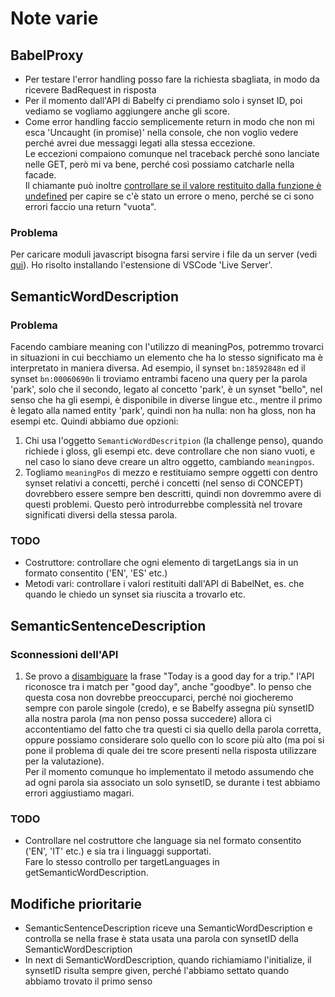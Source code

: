 # Note varie

## BabelProxy

- Per testare l'error handling posso fare la richiesta sbagliata, in modo da ricevere BadRequest in risposta
- Per il momento dall'API di Babelfy ci prendiamo solo i synset ID, poi vediamo se vogliamo aggiungere anche gli score.
- Come error handling faccio semplicemente return in modo che non mi esca 'Uncaught (in promise)' nella console, che non voglio vedere perché avrei due messaggi legati alla stessa eccezione.  
Le eccezioni compaiono comunque nel traceback perché sono lanciate nelle GET, però mi va bene, perché così possiamo catcharle nella facade.  
Il chiamante può inoltre [controllare se il valore restituito dalla funzione è undefined](https://stackoverflow.com/questions/2647867/how-can-i-determine-if-a-variable-is-undefined-or-null) per capire se c'è stato un errore o meno, perché se ci sono errori faccio una return "vuota".

### Problema

Per caricare moduli javascript bisogna farsi servire i file da un server (vedi [qui](https://stackoverflow.com/questions/58211880/uncaught-syntaxerror-cannot-use-import-statement-outside-a-module-when-import)).
Ho risolto installando l'estensione di VSCode 'Live Server'.

## SemanticWordDescription

### Problema

Facendo cambiare meaning con l'utilizzo di meaningPos, potremmo trovarci in situazioni in cui becchiamo un elemento che ha lo stesso significato ma è interpretato in maniera diversa. Ad esempio, il synset `bn:18592848n` ed il synset `bn:00060690n` li troviamo entrambi faceno una query per la parola 'park', solo che il secondo, legato al concetto 'park', è un synset "bello", nel senso che ha gli esempi, è disponibile in diverse lingue etc., mentre il primo è legato alla named entity 'park', quindi non ha nulla: non ha gloss, non ha esempi etc. Quindi abbiamo due opzioni:

1. Chi usa l'oggetto `SemanticWordDescritpion` (la challenge penso), quando richiede i gloss, gli esempi etc. deve controllare che non siano vuoti, e nel caso lo siano deve creare un altro oggetto, cambiando `meaningpos`.
2. Togliamo `meaningPos` di mezzo e restituiamo sempre oggetti con dentro synset relativi a concetti, perché i concetti (nel senso di CONCEPT) dovrebbero essere sempre ben descritti, quindi non dovremmo avere di questi problemi. Questo però introdurrebbe complessità nel trovare significati diversi della stessa parola.

### TODO

- Costruttore: controllare che ogni elemento di targetLangs sia in un formato consentito ('EN', 'ES' etc.)
- Metodi vari: controllare i valori restituiti dall'API di BabelNet, es. che quando le chiedo un synset sia riuscita a trovarlo etc.

## SemanticSentenceDescription

### Sconnessioni dell'API

1. Se provo a [disambiguare](http://babelfy.org/) la frase "Today is a good day for a trip." l'API riconosce tra i match per "good day", anche "goodbye". Io penso che questa cosa non dovrebbe preoccuparci, perché noi giocheremo sempre con parole singole (credo), e se Babelfy assegna più synsetID alla nostra parola (ma non penso possa succedere) allora ci accontentiamo del fatto che tra questi ci sia quello della parola corretta, oppure possiamo considerare solo quello con lo score più alto (ma poi si pone il problema di quale dei tre score presenti nella risposta utilizzare per la valutazione).  
Per il momento comunque ho implementato il metodo assumendo che ad ogni parola sia associato un solo synsetID, se durante i test abbiamo errori aggiustiamo magari.

### TODO

- Controllare nel costruttore che language sia nel formato consentito ('EN', 'IT' etc.) e sia tra i linguaggi supportati.  
Fare lo stesso controllo per targetLanguages in getSemanticWordDescription.

## Modifiche prioritarie

- SemanticSentenceDescription riceve una SemanticWordDescription e controlla se nella frase è stata usata una parola con synsetID della SemanticWordDescription
- In next di SemanticWordDescription, quando richiamiamo l'initialize, il synsetID risulta sempre given, perché l'abbiamo settato quando abbiamo trovato il primo senso
